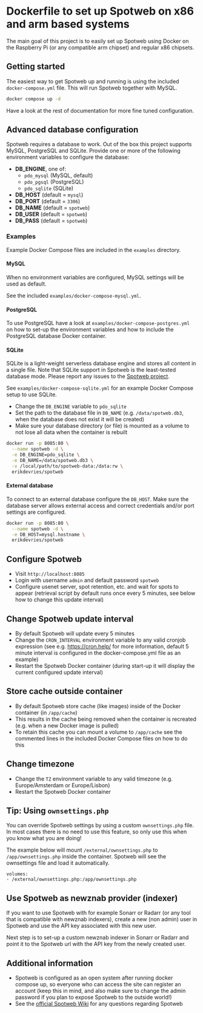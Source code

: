 # Dockerfile to set up Spotweb on x86 and arm based systems

The main goal of this project is to easily set up Spotweb using Docker on the Raspberry Pi (or any compatible arm chipset) and regular x86 chipsets.

## Getting started

The easiest way to get Spotweb up and running is using the included `docker-compose.yml` file. This will run Spotweb together with MySQL.

```bash
docker compose up -d
```

Have a look at the rest of documentation for more fine tuned configuration.

## Advanced database configuration

Spotweb requires a database to work. Out of the box this project supports MySQL, PostgreSQL and SQLite. Provide one or more of the following environment variables to configure the database:

- **DB_ENGINE**, one of:
  - `pdo_mysql` (MySQL, default)
  - `pdo_pgsql` (PostgreSQL)
  - `pdo_sqlite` (SQLite)
- **DB_HOST** (default = `mysql`)
- **DB_PORT** (default = `3306`)
- **DB_NAME** (default = `spotweb`)
- **DB_USER** (default = `spotweb`)
- **DB_PASS** (default = `spotweb`)

### Examples

Example Docker Compose files are included in the `examples` directory.

#### MySQL

When no environment variables are configured, MySQL settings will be used as default.

See the included `examples/docker-compose-mysql.yml`.

#### PostgreSQL

To use PostgreSQL have a look at `examples/docker-compose-postgres.yml` on how to set-up the environment variables and how to include the PostgreSQL database Docker container.

#### SQLite

SQLite is a light-weight serverless database engine and stores all content in a single file. Note that SQLite support in Spotweb is the least-tested database mode. Please report any issues to the [Spotweb project](https://github.com/spotweb/spotweb).

See `examples/docker-compose-sqlite.yml` for an example Docker Compose setup to use SQLite.

- Change the `DB_ENGINE` variable to `pdo_sqlite`
- Set the path to the database file in `DB_NAME` (e.g. `/data/spotweb.db3`, when the database does not exist it will be created)
- Make sure your database directory (or file) is mounted as a volume to not lose all data when the container is rebuilt

```bash
docker run -p 8085:80 \
  --name spotweb -d \
  -e DB_ENGINE=pdo_sqlite \
  -e DB_NAME=/data/spotweb.db3 \
  -v /local/path/to/spotweb-data:/data:rw \
  erikdevries/spotweb
```

#### External database

To connect to an external database configure the `DB_HOST`. Make sure the database server allows external access and correct credentials and/or port settings are configured.

```bash
docker run -p 8085:80 \
  --name spotweb -d \
  -e DB_HOST=mysql.hostname \
  erikdevries/spotweb
```

## Configure Spotweb

- Visit `http://localhost:8085`
- Login with username `admin` and default password `spotweb`
- Configure usenet server, spot retention, etc. and wait for spots to appear (retrieval script by default runs once every 5 minutes, see below how to change this update interval)

## Change Spotweb update interval

- By default Spotweb will update every 5 minutes
- Change the `CRON_INTERVAL` environment variable to any valid cronjob expression (see e.g. https://cron.help/ for more information, default 5 minute interval is configured in the docker-compose.yml file as an example)
- Restart the Spotweb Docker container (during start-up it will display the current configured update interval)

## Store cache outside container

- By default Spotweb store cache (like images) inside of the Docker container (in `/app/cache`)
- This results in the cache being removed when the container is recreated (e.g. when a new Docker image is pulled)
- To retain this cache you can mount a volume to `/app/cache` see the commented lines in the included Docker Compose files on how to do this

## Change timezone

- Change the `TZ` environment variable to any valid timezone (e.g. Europe/Amsterdam or Europe/Lisbon)
- Restart the Spotweb Docker container

## Tip: Using `ownsettings.php`

You can override Spotweb settings by using a custom `ownsettings.php` file. In most cases there is no need to use this feature, so only use this when you know what you are doing!

The example below will mount `/external/ownsettings.php` to `/app/ownsettings.php` inside the container. Spotweb will see the ownsettings file and load it automatically.

```
volumes:
- /external/ownsettings.php:/app/ownsettings.php
```

## Use Spotweb as newznab provider (indexer)

If you want to use Spotweb with for example Sonarr or Radarr (or any tool that is compatible with newznab indexers), create a new (non admin) user in Spotweb and use the API key associated with this new user.

Next step is to set-up a custom newznab indexer in Sonarr or Radarr and point it to the Spotweb url with the API key from the newly created user.

## Additional information

- Spotweb is configured as an open system after running docker compose up, so everyone who can access the site can register an account (keep this in mind, and also make sure to change the admin password if you plan to expose Spotweb to the outside world!)
- See the [official Spotweb Wiki](https://github.com/spotweb/spotweb/wiki) for any questions regarding Spotweb
